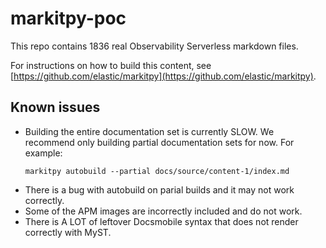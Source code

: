 # markitpy-poc

This repo contains 1836 real Observability Serverless markdown files.

For instructions on how to build this content, see [https://github.com/elastic/markitpy](https://github.com/elastic/markitpy).

## Known issues

* Building the entire documentation set is currently SLOW. We recommend only building partial documentation sets for now. For example:
    ```
    markitpy autobuild --partial docs/source/content-1/index.md
    ```
* There is a bug with autobuild on parial builds and it may not work correctly.
* Some of the APM images are incorrectly included and do not work.
* There is A LOT of leftover Docsmobile syntax that does not render correctly with MyST.
